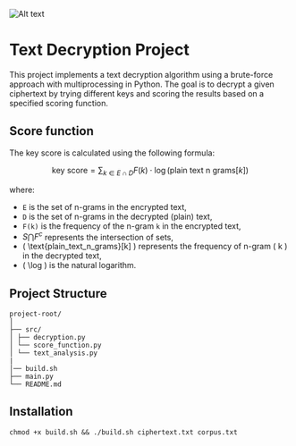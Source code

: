 ![Alt text](https://upload.wikimedia.org/wikipedia/commons/thumb/5/51/Skytale.png/640px-Skytale.png)

# Text Decryption Project

This project implements a text decryption algorithm using a brute-force approach with multiprocessing in Python. The goal is to decrypt a given ciphertext by trying different keys and scoring the results based on a specified scoring function.

## Score function 

The key score is calculated using the following formula:

$$ \text{key score} = \sum_{k \in E \cap D} F(k) \cdot \log(\text{plain text n grams}[k]) $$

where:

- `E` is the set of n-grams in the encrypted text,
- `D` is the set of n-grams in the decrypted (plain) text,
- `F(k)` is the frequency of the n-gram `k` in the encrypted text,
- $S\bigcap F^c$ represents the intersection of sets,
- \( \text{plain\_text\_n\_grams}[k] \) represents the frequency of n-gram \( k \) in the decrypted text,
- \( \log \) is the natural logarithm.


## Project Structure
```
project-root/
│
├── src/
│ ├── decryption.py
│ └── score_function.py
│ └── text_analysis.py
|
│── build.sh
├── main.py
└── README.md
```
## Installation 
```
chmod +x build.sh && ./build.sh ciphertext.txt corpus.txt
```
